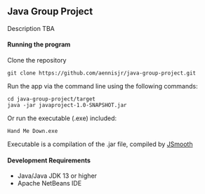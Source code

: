 ## Java Group Project
Description TBA

#### Running the program
Clone the repository

    git clone https://github.com/aennisjr/java-group-project.git

Run the app via the command line using the following commands:

    cd java-group-project/target
    java -jar javaproject-1.0-SNAPSHOT.jar

Or run the executable (.exe) included:

    Hand Me Down.exe

Executable is a compilation of the .jar file, compiled by [JSmooth](https://sourceforge.net/projects/jsmooth/)

#### Development Requirements
* Java/Java JDK 13 or higher
* Apache NetBeans IDE
